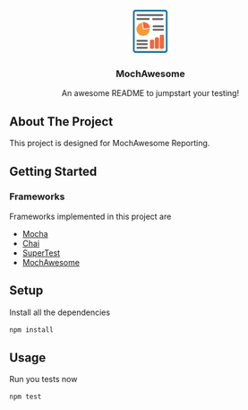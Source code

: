 <!-- PROJECT LOGO -->
<br />
<p align="center">
  <a href="">
    <img src="readme-images/charts.png" alt="Logo" width="80" height="80">
  </a>

  <h3 align="center">MochAwesome</h3>

  <p align="center">
    An awesome README to jumpstart your testing!
    <br />
  </p>
</p>

<!-- ABOUT THE PROJECT -->
## About The Project
This project is designed for MochAwesome Reporting.

<!-- GETTING STARTED -->
## Getting Started

### Frameworks
Frameworks implemented in this project are
* [Mocha](https://www.npmjs.com/package/mocha)
* [Chai](https://www.npmjs.com/package/chai)
* [SuperTest](https://www.npmjs.com/package/supertest)
* [MochAwesome](https://www.npmjs.com/package/mochawesome)

<!-- SETUP -->
## Setup

Install all the dependencies
```sh
npm install
```
<!-- USAGE -->
## Usage 

Run you tests now
```sh
npm test
```